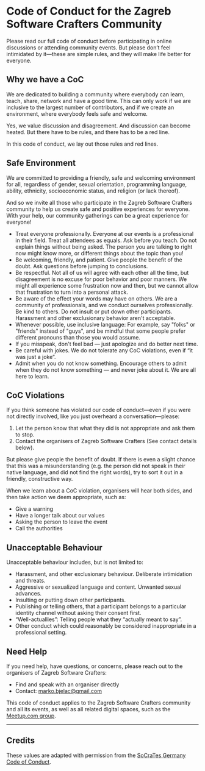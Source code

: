 # Code of Conduct for the Zagreb Software Crafters Community

Please read our full code of conduct before participating in online discussions or attending community events. But please don’t feel intimidated by it—these are simple rules, and they will make life better for everyone.

## Why we have a CoC

We are dedicated to building a community where everybody can learn, teach, share, network and have a good time. This can only work if we are inclusive to the largest number of contributors, and if we create an environment, where everybody feels safe and welcome.

Yes, we value discussion and disagreement. And discussion can become heated. But there have to be rules, and there has to be a red line.

In this code of conduct, we lay out those rules and red lines.

## Safe Environment

We are committed to providing a friendly, safe and welcoming environment for all, regardless of gender, sexual orientation, programming language, ability, ethnicity, socioeconomic status, and religion (or lack thereof).

And so we invite all those who participate in the Zagreb Software Crafters community to help us create safe and positive experiences for everyone. With your help, our community gatherings can be a great experience for everyone!

- Treat everyone professionally. Everyone at our events is a professional in their field. Treat all attendees as equals. Ask before you teach. Do not explain things without being asked. The person you are talking to right now might know more, or different things about the topic than you!
- Be welcoming, friendly, and patient. Give people the benefit of the doubt. Ask questions before jumping to conclusions.
- Be respectful. Not all of us will agree with each other all the time, but disagreement is no excuse for poor behavior and poor manners. We might all experience some frustration now and then, but we cannot allow that frustration to turn into a personal attack.
- Be aware of the effect your words may have on others. We are a community of professionals, and we conduct ourselves professionally. Be kind to others. Do not insult or put down other participants. Harassment and other exclusionary behavior aren't acceptable.
- Whenever possible, use inclusive language: For example, say "folks" or "friends" instead of "guys", and be mindful that some people prefer different pronouns than those you would assume.
- If you misspeak, don't feel bad — just apologize and do better next time.
- Be careful with jokes. We do not tolerate any CoC violations, even if “it was just a joke”.
- Admit when you do not know something. Encourage others to admit when they do not know something — and never joke about it. We are all here to learn.

## CoC Violations

If you think someone has violated our code of conduct—even if you were not directly involved, like you just overheard a conversation—please:

1. Let the person know that what they did is not appropriate and ask them to stop.
2. Contact the organisers of Zagreb Software Crafters (See contact details below).

But please give people the benefit of doubt. If there is even a slight chance that this was a misunderstanding (e.g. the person did not speak in their native language, and did not find the right words), try to sort it out in a friendly, constructive way.

When we learn about a CoC violation, organisers will hear both sides, and then take action we deem appropriate, such as:

- Give a warning
- Have a longer talk about our values
- Asking the person to leave the event
- Call the authorities

## Unacceptable Behaviour

Unacceptable behaviour includes, but is not limited to:

- Harassment, and other exclusionary behaviour. Deliberate intimidation and threats.
- Aggressive or sexualized language and content. Unwanted sexual advances.
- Insulting or putting down other participants.
- Publishing or telling others, that a participant belongs to a particular identity channel without asking their consent first.
- “Well-actuallies”: Telling people what they “actually meant to say”.
- Other conduct which could reasonably be considered inappropriate in a professional setting.

## Need Help

If you need help, have questions, or concerns, please reach out to the organisers of Zagreb Software Crafters:

- Find and speak with an organiser directly
- Contact: [marko.bjelac@gmail.com](mailto:marko.bjelac@gmail.com)

This code of conduct applies to the Zagreb Software Crafters community and all its events, as well as all related digital spaces, such as the [Meetup.com group](https://www.meetup.com/zagreb-software-crafters/).

---

## Credits

These values are adapted with permission from the [SoCraTes Germany Code of Conduct](https://www.socrates-conference.de/values).
